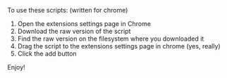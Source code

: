To use these scripts: (written for chrome)

1. Open the extensions settings page in Chrome
2. Download the raw version of the script
3. Find the raw version on the filesystem where you downloaded it
4. Drag the script to the extensions settings page in chrome (yes, really)
5. Click the add button

Enjoy!
